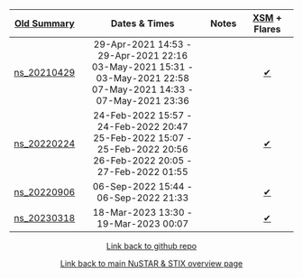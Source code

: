 <div align="center">

| [Old Summary](http://ianan.github.io/nsigh_all/)  |  Dates & Times |  Notes | [XSM](https://www.prl.res.in/ch2xsm/) + Flares |
|:---:|:---:|:---:|:---:|
|  [ns_20210429](http://ianan.github.io/nsigh_all/#obs-25-29-apr-2021) | 29-Apr-2021 14:53 - 29-Apr-2021 22:16 <br/> 03-May-2021 15:31 - 03-May-2021 22:58 <br/> 07-May-2021 14:33 - 07-May-2021 23:36 |  | [&#10004;]() |
|  [ns_20220224](http://ianan.github.io/nsigh_all/#obs-29-24-feb-2022) | 24-Feb-2022 15:57 - 24-Feb-2022 20:47 <br/> 25-Feb-2022 15:07 - 25-Feb-2022 20:56 <br/> 26-Feb-2022 20:05 - 27-Feb-2022 01:55 |  | [&#10004;]()|
|  [ns_20220906](http://ianan.github.io/nsigh_all/#obs-31-06-sep-2022) | 06-Sep-2022 15:44 - 06-Sep-2022 21:33  |  | [&#10004;]()|
|  [ns_20230318](http://ianan.github.io/nsigh_all/#obs-33-18-mar-2023) |  18-Mar-2023 13:30 - 19-Mar-2023 00:07 |  | [&#10004;]() |

[Link back to github repo](https://github.com/ianan/nsx_summ)

[Link back to main NuSTAR & STIX overview page](https://ianan.github.io/nsx_summ/)

</div>
